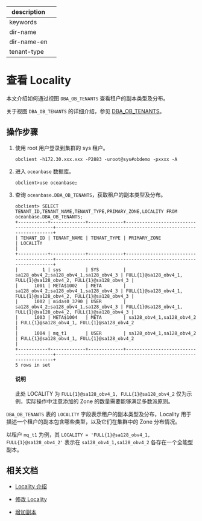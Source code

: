 |description||
|---|---|
|keywords||
|dir-name||
|dir-name-en||
|tenant-type||

# 查看 Locality

本文介绍如何通过视图 `DBA_OB_TENANTS` 查看租户的副本类型及分布。

关于视图 `DBA_OB_TENANTS` 的详细介绍，参见 [DBA_OB_TENANTS](../../../../700.reference/700.system-views/400.system-view-of-mysql-mode/200.dictionary-view-of-mysql-mode/19300.oceanbase-dba_ob_tenants-of-mysql-mode.md)。

## 操作步骤

1. 使用 root 用户登录到集群的 sys 租户。

   ```shell
   obclient -h172.30.xxx.xxx -P2883 -uroot@sys#obdemo -pxxxx -A
   ```

2. 进入 `oceanbase` 数据库。

   ```shell
   obclient>use oceanbase;
   ```

3. 查询 `oceanbase.DBA_OB_TENANTS`，获取租户的副本类型及分布。

   ```shell
   obclient> SELECT TENANT_ID,TENANT_NAME,TENANT_TYPE,PRIMARY_ZONE,LOCALITY FROM oceanbase.DBA_OB_TENANTS;
   +-----------+-------------+-------------+----------------------------------------+------------------------------------------------------------------+
   | TENANT_ID | TENANT_NAME | TENANT_TYPE | PRIMARY_ZONE                           | LOCALITY                                                         |
   +-----------+-------------+-------------+----------------------------------------+------------------------------------------------------------------+
   |         1 | sys         | SYS         | sa128_obv4_2;sa128_obv4_1,sa128_obv4_3 | FULL{1}@sa128_obv4_1, FULL{1}@sa128_obv4_2, FULL{1}@sa128_obv4_3 |
   |      1001 | META$1002   | META        | sa128_obv4_2;sa128_obv4_1,sa128_obv4_3 | FULL{1}@sa128_obv4_1, FULL{1}@sa128_obv4_2, FULL{1}@sa128_obv4_3 |
   |      1002 | midas0_3790 | USER        | sa128_obv4_2;sa128_obv4_1,sa128_obv4_3 | FULL{1}@sa128_obv4_1, FULL{1}@sa128_obv4_2, FULL{1}@sa128_obv4_3 |
   |      1003 | META$1004   | META        | sa128_obv4_1,sa128_obv4_2              | FULL{1}@sa128_obv4_1, FULL{1}@sa128_obv4_2                       |
   |      1004 | mq_t1       | USER        | sa128_obv4_1,sa128_obv4_2              | FULL{1}@sa128_obv4_1, FULL{1}@sa128_obv4_2                       |
   +-----------+-------------+-------------+----------------------------------------+------------------------------------------------------------------+
   5 rows in set
   ```

   <main id="notice" type='explain'>
     <h4>说明</h4>
     <p>此处 LOCALITY 为 <code>FULL{1}@sa128_obv4_1, FULL{1}@sa128_obv4_2</code> 仅为示例，实际操作中注意添加的 Zone 的数量需要能够满足多数派原则。</p>
   </main>

`DBA_OB_TENANTS` 表的 `LOCALITY` 字段表示租户的副本类型及分布，Locality 用于描述一个租户的副本包含哪些类型，以及它们在集群中的 Zone 分布情况。

以租户 `mq_t1` 为例，其 `LOCALITY = 'FULL{1}@sa128_obv4_1, FULL{1}@sa128_obv4_2'` 表示在 `sa128_obv4_1,sa128_obv4_2` 各存在一个全能型副本。

## 相关文档

* [Locality 介绍](../100.locality-overview.md)

* [修改 Locality](../200.locality-common-operations/200.modify-locality.md)

* [增加副本](../200.locality-common-operations/300.add-replica.md)

